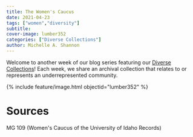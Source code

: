 ```yaml
---
title: The Women's Caucus
date: 2021-04-23
tags: ["women","diversity"]
subtitle:
cover-image: lumber352
categories: ["Diverse Collections"]
author: Michelle A. Shannon
---
```


Welcome to another week of our blog series featuring our [Diverse Collections](https://harvester.lib.uidaho.edu//series/diversecollections.html)! Each week, we share an archival collection that relates to or represents an underrepresented community.

{% include feature/image.html objectid="lumber352" %}

# Sources

MG 109 (Women's Caucus of the University of Idaho Records)